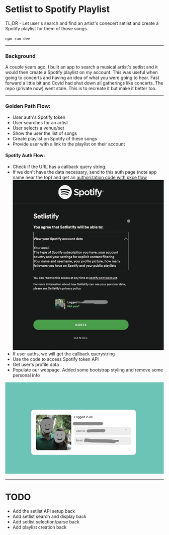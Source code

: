 # Setlist to Spotify Playlist

TL;DR - Let user's search and find an artist's conecert setlist and create a Spotify playlist for them of those songs.

`npm run dev`

---
### Background
A couple years ago, I built an app to search a musical artist's setlist and it would then create a Spotify playlist on my account. This was useful when going to concerts and having an idea of what you were going to hear. 
Fast forward a little bit and Covid had shut down all gatherings like concerts. The repo (private now) went stale. This is to recreate it but make it better too.

---

### Golden Path Flow:
- User auth's Spotify token
- User searches for an artist
- User selects a venue/set
- Show the user the list of songs
- Create playlist on Spotify of these songs
- Provide user with a link to the playlist on their account

#### Spotify Auth Flow:
<!-- Following: https://developer.spotify.com/documentation/web-api/howtos/web-app-profile -->
- Check if the URL has a callback query string. 
- If we don't have the data necessary, send to this auth page (note app name near the top) and get an [authorization code with pkce flow](https://developer.spotify.com/documentation/web-api/tutorials/code-pkce-flow)
![](auth-page.png)
- If user auths, we will get the callback querystring
- Use the code to access Spotify token API
- Get user's profile data
- Populate our webpage. Added some bootstrap styling and remove some personal info

![](profile-data-2.png)


---

# TODO
- Add the setlist API setup back
- Add setlist search and display back
- Add setlist selection/parse back
- Add playlist creation back